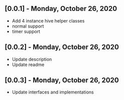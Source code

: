 ## [0.0.1] - Monday, October 26, 2020

* Add 4 instance hive helper classes
* normal support
* timer support

## [0.0.2] - Monday, October 26, 2020

* Update description
* Update readme

## [0.0.3] - Monday, October 26, 2020

* Update interfaces and implementations

